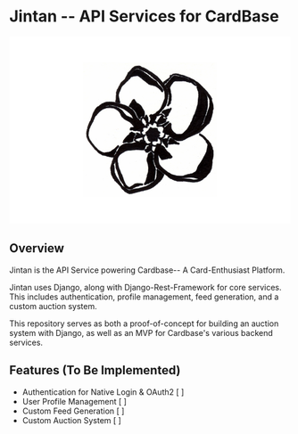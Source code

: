 # Jintan -- API Services for CardBase

<div align="center">
<!-- Flower -->
<img src="assets/flower.jpg" width="512">

</div>

## Overview
Jintan is the API Service powering Cardbase-- A Card-Enthusiast Platform. 

Jintan uses Django, along with Django-Rest-Framework for core services. This includes authentication, profile management, feed generation, and a custom auction system.

This repository serves as both a proof-of-concept for building an auction system with Django, as well as an MVP for Cardbase's various backend services.

## Features (To Be Implemented)
* Authentication for Native Login & OAuth2 [ ]
* User Profile Management [ ]
* Custom Feed Generation [ ]
* Custom Auction System [ ]
